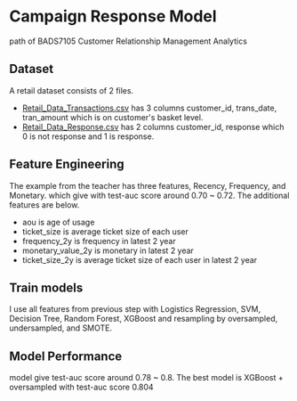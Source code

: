 # Campaign Response Model
 path of BADS7105 Customer Relationship Management Analytics

## Dataset
A retail dataset consists of 2 files.
- [Retail_Data_Transactions.csv](./Retail_Data_Transactions.csv) has 3 columns customer_id, trans_date, tran_amount which is on customer's basket level.
- [Retail_Data_Response.csv](./Retail_Data_Response.csv) has 2 columns customer_id, response which 0 is not response and 1 is response.

## Feature Engineering
The example from the teacher has three features, Recency, Frequency, and Monetary. which give with test-auc score around 0.70 ~ 0.72. The additional features are below.
 - aou	is age of usage
 - ticket_size	is average ticket size of each user
 - frequency_2y	is frequency in latest 2 year
 - monetary_value_2y	is monetary in latest 2 year
 - ticket_size_2y is average ticket size of each user in latest 2 year

## Train models
I use all features from previous step with Logistics Regression, SVM, Decision Tree, Random Forest, XGBoost and resampling by oversampled, undersampled, and SMOTE. 

## Model Performance
model give test-auc score around 0.78 ~ 0.8. The best model is XGBoost + oversampled with test-auc score 0.804
